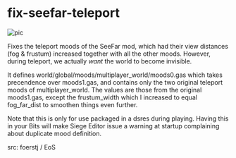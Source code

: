 # fix-seefar-teleport

![pic](pic.jpg)

Fixes the teleport moods of the SeeFar mod, which had their view distances (fog & frustum) increased together with all the other moods. However, during teleport, we actually _want_ the world to become invisible.

It defines world/global/moods/multiplayer_world/moods0.gas which takes precendence over moods1.gas, and contains only the two original teleport moods of multiplayer_world.
The values are those from the original moods1.gas, except the frustum_width which I increased to equal fog_far_dist to smoothen things even further. 

Note that this is only for use packaged in a dsres during playing. Having this in your Bits will make Siege Editor issue a warning at startup complaining about duplicate mood definition.

src: foerstj / EoS
